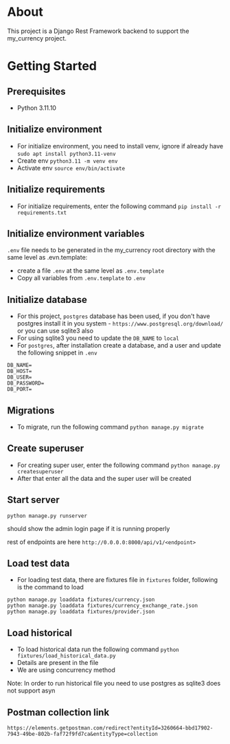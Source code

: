 # About
This project is a Django Rest Framework backend to support the my_currency project.

# Getting Started
## Prerequisites

- Python 3.11.10

## Initialize environment
- For initialize environment, you need to install venv, ignore if already have
    `sudo apt install python3.11-venv`
- Create env
    `python3.11 -m venv env`
- Activate env
    `source env/bin/activate`


## Initialize requirements
- For initialize requirements, enter the following command
    `pip install -r requirements.txt`


## Initialize environment variables

`.env` file needs to be generated in the my_currency root directory with the same level as .evn.template:
- create a file `.env` at the same level as `.env.template`
- Copy all variables from `.env.template` to `.env`

## Initialize database
- For this project, `postgres` database has been used, if you don't have postgres install it in you system - `https://www.postgresql.org/download/` or you can use sqlite3 also 
- For using sqlite3 you need to update the `DB_NAME` to `local`
- For `postgres`, after installation create a database, and a user and update the following snippet in `.env`
```
DB_NAME=
DB_HOST=
DB_USER=
DB_PASSWORD=
DB_PORT=
```


## Migrations
- To migrate, run the following command
    `python manage.py migrate`


## Create superuser
- For creating super user, enter the following command
    `python manage.py createsuperuser`
- After that enter all the data and the super user will be created


## Start server
```
python manage.py runserver
```
should show the admin login page if it is running properly

rest of endpoints are here `http://0.0.0.0:8000/api/v1/<endpoint>`


## Load test data
- For loading test data, there are fixtures file in `fixtures` folder, following is the command to load
```
python manage.py loaddata fixtures/currency.json
python manage.py loaddata fixtures/currency_exchange_rate.json
python manage.py loaddata fixtures/provider.json
```


## Load historical
- To load historical data run the following command
    `python fixtures/load_historical_data.py`
- Details are present in the file
- We are using concurrency method

Note: In order to run historical file you need to use postgres as sqlite3 does not support asyn


## Postman collection link
`https://elements.getpostman.com/redirect?entityId=3260664-bbd17902-7943-49be-802b-faf72f9fd7ca&entityType=collection`